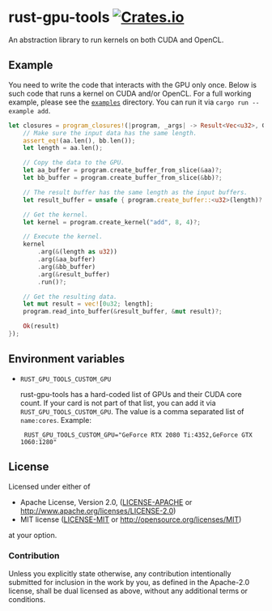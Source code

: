 # rust-gpu-tools [![Crates.io](https://img.shields.io/crates/v/rust-gpu-tools.svg)](https://crates.io/crates/rust-gpu-tools)

An abstraction library to run kernels on both CUDA and OpenCL.

## Example

You need to write the code that interacts with the GPU only once. Below is such code that runs a
kernel on CUDA and/or OpenCL. For a full working example, please see the [`examples`](examples)
directory. You can run it via `cargo run --example add`.

```rust
let closures = program_closures!(|program, _args| -> Result<Vec<u32>, GPUError> {
    // Make sure the input data has the same length.
    assert_eq!(aa.len(), bb.len());
    let length = aa.len();

    // Copy the data to the GPU.
    let aa_buffer = program.create_buffer_from_slice(&aa)?;
    let bb_buffer = program.create_buffer_from_slice(&bb)?;

    // The result buffer has the same length as the input buffers.
    let result_buffer = unsafe { program.create_buffer::<u32>(length)? };

    // Get the kernel.
    let kernel = program.create_kernel("add", 8, 4)?;

    // Execute the kernel.
    kernel
        .arg(&(length as u32))
        .arg(&aa_buffer)
        .arg(&bb_buffer)
        .arg(&result_buffer)
        .run()?;

    // Get the resulting data.
    let mut result = vec![0u32; length];
    program.read_into_buffer(&result_buffer, &mut result)?;

    Ok(result)
});
```


## Environment variables

 - `RUST_GPU_TOOLS_CUSTOM_GPU`

    rust-gpu-tools has a hard-coded list of GPUs and their CUDA core count. If your card is not
    part of that list, you can add it via `RUST_GPU_TOOLS_CUSTOM_GPU`. The value is a comma
    separated list of `name:cores`. Example:

        RUST_GPU_TOOLS_CUSTOM_GPU="GeForce RTX 2080 Ti:4352,GeForce GTX 1060:1280"


## License

Licensed under either of

 * Apache License, Version 2.0, ([LICENSE-APACHE](LICENSE-APACHE) or
   http://www.apache.org/licenses/LICENSE-2.0)
 * MIT license ([LICENSE-MIT](LICENSE-MIT) or http://opensource.org/licenses/MIT)

at your option.

### Contribution

Unless you explicitly state otherwise, any contribution intentionally
submitted for inclusion in the work by you, as defined in the Apache-2.0
license, shall be dual licensed as above, without any additional terms or
conditions.
